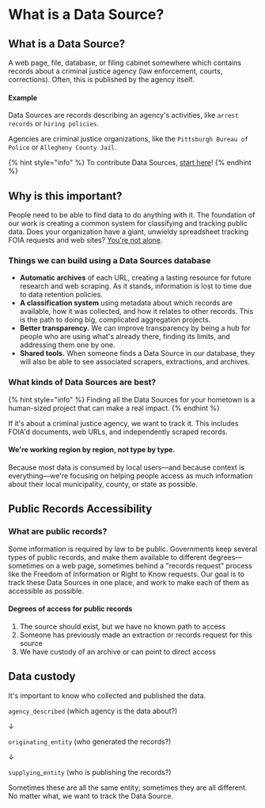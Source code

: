 # What is a Data Source?

## What is a Data Source?

A web page, file, database, or filing cabinet somewhere which contains records about a criminal justice agency (law enforcement, courts, corrections). Often, this is published by the agency itself.

#### Example

Data Sources are records describing an agency's activities, like `arrest records` or `hiring policies`.

Agencies are criminal justice organizations, like the `Pittsburgh Bureau of Police` or `Allegheny County Jail`.

{% hint style="info" %}
To contribute Data Sources, [start here](contribute-data-sources.md)!
{% endhint %}

## Why is this important?

People need to be able to find data to do anything with it. The foundation of our work is creating a common system for classifying and tracking public data. Does your organization have a giant, unwieldy spreadsheet tracking FOIA requests and web sites? [You're not alone](contribute-data-sources.md#spreadsheet-of-data-sources).

### Things we can build using a Data Sources database

* **Automatic archives** of each URL, creating a lasting resource for future research and web scraping. As it stands, information is lost to time due to data retention policies.
* **A classification system** using metadata about which records are available, how it was collected, and how it relates to other records. This is the path to doing big, complicated aggregation projects.
* **Better transparency.** We can improve transparency by being a hub for people who are using what's already there, finding its limits, and addressing them one by one.
* **Shared tools.** When someone finds a Data Source in our database, they will also be able to see associated scrapers, extractions, and archives.

### What kinds of Data Sources are best?

{% hint style="info" %}
Finding all the Data Sources for your hometown is a human-sized project that can make a real impact.
{% endhint %}

If it's about a criminal justice agency, we want to track it. This includes FOIA'd documents, web URLs, and independently scraped records.

#### We're working region by region, not type by type.

Because most data is consumed by local users—and because context is everything—we're focusing on helping people access as much information about their local municipality, county, or state as possible.

## Public Records Accessibility

### What are public records?

Some information is required by law to be public. Governments keep several types of public records, and make them available to different degrees—sometimes on a web page, sometimes behind a "records request" process like the Freedom of Information or Right to Know requests. Our goal is to track these Data Sources in one place, and work to make each of them as accessible as possible.

#### Degrees of access for public records

1. The source should exist, but we have no known path to access
2. Someone has previously made an extraction or records request for this source
3. We have custody of an archive or can point to direct access

## Data custody

It's important to know who collected and published the data.&#x20;

`agency_described` (which agency is the data about?)

↓

`originating_entity` (who generated the records?)

↓

`supplying`\_`entity` (who is publishing the records?)

Sometimes these are all the same entity; sometimes they are all different. No matter what, we want to track the Data Source.
